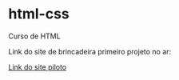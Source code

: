 # html-css
 Curso de HTML

Link do site de brincadeira primeiro projeto no ar:

<a href="https://neymarvaz.github.io/html-css/exerc%C3%ADcios/desafio10/desafio10.html" target="_blank"> Link do site piloto</a>
